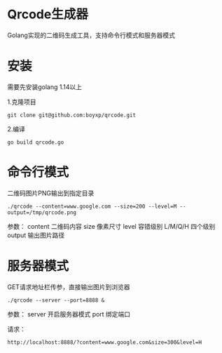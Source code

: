 # Qrcode生成器
Golang实现的二维码生成工具，支持命令行模式和服务器模式

# 安装
需要先安装golang 1.14以上

1.克隆项目
```
git clone git@github.com:boyxp/qrcode.git
```

2.编译
```
go build qrcode.go
```

# 命令行模式
二维码图片PNG输出到指定目录

```
./qrcode --content=www.google.com --size=200 --level=M --output=/tmp/qrcode.png
```

参数：
content 二维码内容
size 像素尺寸
level 容错级别 L/M/Q/H 四个级别
output 输出图片路径


# 服务器模式
GET请求地址栏传参，直接输出图片到浏览器

```
./qrcode --server --port=8888 &
```

参数：
server 开启服务器模式
port 绑定端口

请求：
```
http://localhost:8888/?content=www.google.com&size=300&level=H
```

